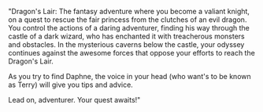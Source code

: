 "Dragon's Lair: The fantasy adventure where you become a valiant knight, on a quest to rescue the fair princess from the clutches of an evil dragon. You control the actions of a daring adventurer, finding his way through the castle of a dark wizard, who has enchanted it with treacherous monsters and obstacles. In the mysterious caverns below the castle, your odyssey continues against the awesome forces that oppose your efforts to reach the Dragon's Lair. 

As you try to find Daphne, the voice in your head (who want's to be known as Terry) will give you tips and advice.

Lead on, adventurer. Your quest awaits!"